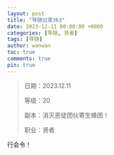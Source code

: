 ```yaml
---
layout: post
title: "导随记录363"
date: 2023-12-11 00:00:00 +0800
categories: [导随, 贤者]
tags: [导随]
author: wanwan
toc: true
comments: true
pin: true
---
```

> 日期：2023.12.11
>
> 等级：20
>
> 副本：消灭恶徒团伙寄生蜂团！
>
> 职业：贤者

行会令！